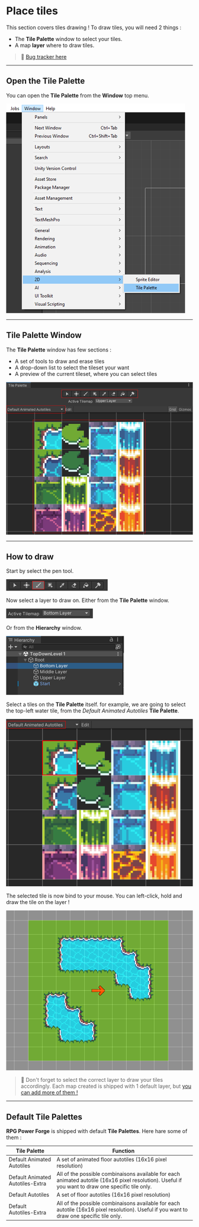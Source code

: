 # Place tiles

This section covers tiles drawing ! To draw tiles, you will need 2 things :
* The **Tile Palette** window to select your tiles.
* A map **layer** where to draw tiles.

> 🐞 [Bug tracker here](https://trello.com/b/PIzgsYov/rpg-power-forge-road-map)

---
## Open the Tile Palette

You can open the **Tile Palette** from the **Window** top menu.

![open_tilepalette.png](./../media/place_tiles/open_tilepalette.png)

---
## Tile Palette Window

The **Tile Palette** window has few sections :
* A set of tools to draw and erase tiles
* A drop-down list to select the tileset your want
* A preview of the current tileset, where you can select tiles

![window_tilepalette.png](./../media/place_tiles/window_tilepalette.png)

---
## How to draw

Start by select the pen tool.

![select_pen.png](./../media/place_tiles/select_pen.png)

Now select a layer to draw on. Either from the **Tile Palette** window.

![select_layer_1.png](./../media/place_tiles/select_layer_1.PNG)

Or from the **Hierarchy** window.

![select_layer_2.png](./../media/place_tiles/select_layer_2.PNG)

Select a tiles on the **Tile Palette** itself. for example, we are going to select the top-left water tile, from the  *Default Animated Autotiles* **Tile Palette**.

![select_tile.png](./../media/place_tiles/select_tile.png)

The selected tile is now bind to your mouse. You can left-click, hold and draw the tile on the layer !

![draw_tile.png](./../media/place_tiles/draw_tile.PNG)

> 🐲 Don't forget to select the correct layer to draw your tiles accordingly. Each map created is shipped with 1 default layer, but [you can add more of them !](./new_layer.md)

---
## Default Tile Palettes

**RPG Power Forge** is shipped with default **Tile Palettes**. Here hare some of them :

Tile Palette|Function
--------|--------
Default Animated Autotiles|A set of animated floor autotiles (16x16 pixel resolution)
Default Animated Autotiles-Extra|All of the possible combinaisons available for each animated autotile (16x16 pixel resolution). Useful if you want to draw one specific tile only.
Default Autotiles|A set of floor autotiles (16x16 pixel resolution)
Default Autotiles-Extra|All of the possible combinaisons available for each autotile (16x16 pixel resolution). Useful if you want to draw one specific tile only.
